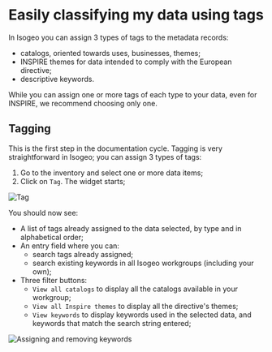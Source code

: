 # Easily classifying my data using tags

In Isogeo you can assign 3 types of tags to the metadata records:

* catalogs, oriented towards uses, businesses, themes;
* INSPIRE themes for data intended to comply with the European directive;
* descriptive keywords.

While you can assign one or more tags of each type to your data, even for INSPIRE, we recommend choosing only one.

## Tagging

This is the first step in the documentation cycle. Tagging is very straightforward in Isogeo; you can assign 3 types of tags:

1.	Go to the inventory and select one or more data items;
2.	Click on `Tag`. The widget starts;

![Tag](/en/images/inv_edit_tags_widget.png "Tagging widget")

You should now see:
* A list of tags already assigned to the data selected, by type and in alphabetical order;
* An entry field where you can:
    * search tags already assigned;
    * search existing keywords in all Isogeo workgroups (including your own);
* Three filter buttons:
    * `View all catalogs` to display all the catalogs available in your workgroup;
    * `View all Inspire themes` to display all the directive's themes;
    * `View keywords` to display keywords used in the selected data, and keywords that match the search string entered;

![Assigning and removing keywords](/en/images/inv_edit_tags_keywords.gif "Keywords")
